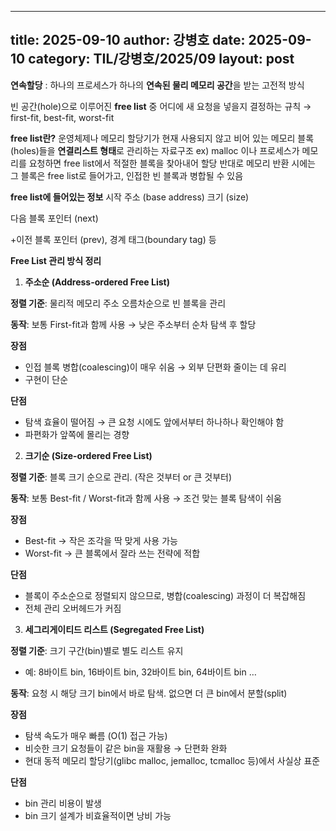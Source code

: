 
---
title: 2025-09-10
author: 강병호
date: 2025-09-10
category: TIL/강병호/2025/09
layout: post
---
**연속할당** : 하나의 프로세스가 하나의 **연속된 물리 메모리 공간**을 받는 고전적 방식

빈 공간(hole)으로 이루어진  **free list** 중 어디에 새 요청을 넣을지 결정하는 규칙
→ first-fit, best-fit, worst-fit

**free list란?**
운영체제나 메모리 할당기가 현재 사용되지 않고 비어 있는 메모리 블록(holes)들을  **연결리스트 형태**로 관리하는 자료구조
ex) malloc 이나 프로세스가 메모리를 요청하면 free list에서 적절한 블록을 찾아내어 할당
반대로 메모리 반환 시에는 그 블록은 free list로 들어가고, 인접한 빈 블록과 병합될 수 있음

**free list에 들어있는 정보**
시작 주소 (base address)
크기 (size)

다음 블록 포인터 (next)

+이전 블록 포인터 (prev), 경계 태그(boundary tag) 등

**Free List 관리 방식 정리**

1. **주소순 (Address-ordered Free List)**

**정렬 기준**: 물리적 메모리 주소 오름차순으로 빈 블록을 관리

**동작**: 보통 First-fit과 함께 사용 → 낮은 주소부터 순차 탐색 후 할당

**장점**

- 인접 블록 병합(coalescing)이 매우 쉬움 → 외부 단편화 줄이는 데 유리
- 구현이 단순

**단점**

- 탐색 효율이 떨어짐 → 큰 요청 시에도 앞에서부터 하나하나 확인해야 함
- 파편화가 앞쪽에 몰리는 경향

2. **크기순 (Size-ordered Free List)**

**정렬 기준**: 블록 크기 순으로 관리. (작은 것부터 or 큰 것부터)

**동작**: 보통 Best-fit / Worst-fit과 함께 사용 → 조건 맞는 블록 탐색이 쉬움

**장점**

- Best-fit → 작은 조각을 딱 맞게 사용 가능
- Worst-fit → 큰 블록에서 잘라 쓰는 전략에 적합

**단점**

- 블록이 주소순으로 정렬되지 않으므로, 병합(coalescing) 과정이 더 복잡해짐
- 전체 관리 오버헤드가 커짐

3. **세그리게이티드 리스트 (Segregated Free List)**

**정렬 기준**: 크기 구간(bin)별로 별도 리스트 유지

- 예: 8바이트 bin, 16바이트 bin, 32바이트 bin, 64바이트 bin …

**동작**: 요청 시 해당 크기 bin에서 바로 탐색. 없으면 더 큰 bin에서 분할(split)

**장점**

- 탐색 속도가 매우 빠름 (O(1) 접근 가능)
- 비슷한 크기 요청들이 같은 bin을 재활용 → 단편화 완화
- 현대 동적 메모리 할당기(glibc malloc, jemalloc, tcmalloc 등)에서 사실상 표준

**단점**

- bin 관리 비용이 발생
- bin 크기 설계가 비효율적이면 낭비 가능
